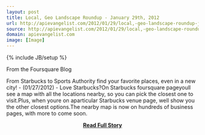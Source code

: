 ```yaml
---
layout: post
title: Local, Geo Landscape Roundup - January 29th, 2012
url: http://apievangelist.com/2012/01/29/local,-geo-landscape-roundup-january-29th,-2012/
source: http://apievangelist.com/2012/01/29/local,-geo-landscape-roundup-january-29th,-2012/
domain: apievangelist.com
image: [Image]
---
```

{% include JB/setup %}<p>From the Foursquare Blog

From Starbucks to Sports Authority find your favorite places, even in a new city!&nbsp;- (01/27/2012) - Love Starbucks?On Starbucks foursquare pageyoull see a map with all the locations nearby, so you can pick the closest one to visit.Plus, when youre on aparticular Starbucks venue page, well show you the other closest options.The nearby map is now on hundreds of business pages, with more to come soon.</p>
<center><p><a href="http://apievangelist.com/2012/01/29/local,-geo-landscape-roundup-january-29th,-2012/" style='padding:25px; font-sze:18px; font-weight: bold;'>Read Full Story</a></p></center>
